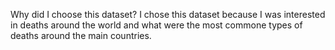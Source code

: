 Why did I choose this dataset?
I chose this dataset because I was interested in deaths around the world and what were the most commone types of deaths around the main countries.

